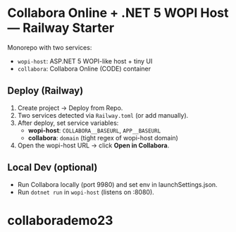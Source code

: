 # Collabora Online + .NET 5 WOPI Host — Railway Starter

Monorepo with two services:
- `wopi-host`: ASP.NET 5 WOPI-like host + tiny UI
- `collabora`: Collabora Online (CODE) container

## Deploy (Railway)
1. Create project → Deploy from Repo.
2. Two services detected via `Railway.toml` (or add manually).
3. After deploy, set service variables:
   - **wopi-host**: `COLLABORA__BASEURL`, `APP__BASEURL`
   - **collabora**: `domain` (tight regex of wopi-host domain)
4. Open the wopi-host URL → click **Open in Collabora**.

## Local Dev (optional)
- Run Collabora locally (port 9980) and set env in launchSettings.json.
- Run `dotnet run` in `wopi-host` (listens on :8080).
# collaborademo23
